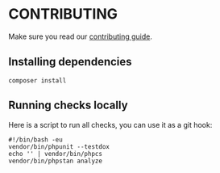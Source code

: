 # CONTRIBUTING

Make sure you read our [contributing guide][contributing guide on the website].

[contributing guide on the website]:https://www.doctrine-project.org/contribute

## Installing dependencies

```shell
composer install
```

## Running checks locally

Here is a script to run all checks, you can use it as a git hook:

```shell
#!/bin/bash -eu
vendor/bin/phpunit --testdox
echo '' | vendor/bin/phpcs
vendor/bin/phpstan analyze
```
